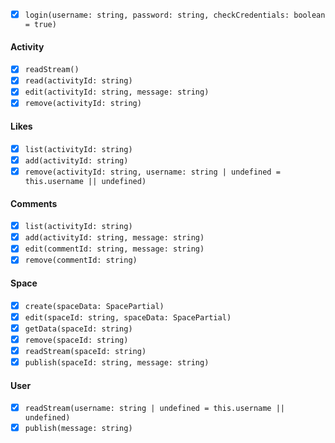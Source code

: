  - [x] `login(username: string, password: string, checkCredentials: boolean = true)`
#### Activity
 - [x] `readStream()`
 - [x] `read(activityId: string)`
 - [x] `edit(activityId: string, message: string)`
 - [x] `remove(activityId: string)`

#### Likes
 - [x] `list(activityId: string)`
 - [x] `add(activityId: string)`
 - [x] `remove(activityId: string, username: string | undefined = this.username || undefined)`

#### Comments
 - [x] `list(activityId: string)`
 - [x] `add(activityId: string, message: string)`
 - [x] `edit(commentId: string, message: string)`
 - [x] `remove(commentId: string)`

#### Space
 - [x] `create(spaceData: SpacePartial)`
 - [x] `edit(spaceId: string, spaceData: SpacePartial)`
 - [x] `getData(spaceId: string)`
 - [x] `remove(spaceId: string)`
 - [x] `readStream(spaceId: string)`
 - [x] `publish(spaceId: string, message: string)`

#### User
 - [x] `readStream(username: string | undefined = this.username || undefined)`
 - [x] `publish(message: string)`
